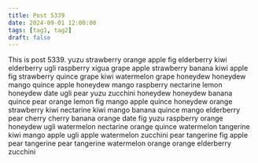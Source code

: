```yaml
---
title: Post 5339
date: 2024-09-01 12:00:00
tags: [tag1, tag2]
draft: false
---
```

This is post 5339.
yuzu
strawberry
orange
apple
fig
elderberry
kiwi
elderberry
ugli
raspberry
xigua
grape
apple
strawberry
banana
kiwi
apple
fig
strawberry
quince
grape
kiwi
watermelon
grape
honeydew
honeydew
mango
quince
apple
honeydew
mango
raspberry
nectarine
lemon
honeydew
date
ugli
pear
yuzu
zucchini
honeydew
honeydew
banana
quince
pear
orange
lemon
fig
mango
apple
quince
honeydew
orange
strawberry
kiwi
nectarine
kiwi
mango
banana
quince
mango
elderberry
pear
cherry
cherry
banana
orange
date
fig
yuzu
raspberry
orange
honeydew
ugli
watermelon
nectarine
orange
quince
watermelon
tangerine
kiwi
mango
apple
ugli
apple
watermelon
zucchini
pear
tangerine
fig
apple
pear
tangerine
pear
tangerine
watermelon
orange
orange
elderberry
zucchini
